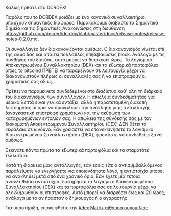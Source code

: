 Καλώς ήρθατε στο DCRDEX!

Παρόλο που το DCRDEX μοιάζει με ένα κανονικό συναλλακτήριο, υπάρχουν σημαντικές διαφορές. Παρακαλούμε διαβάστε τα Σημαντικά Σημεία και τις Σημαντικές Ανακοινώσεις στη διεύθυνση https://github.com/decred/dcrdex/blob/master/docs/release-notes/release-notes-0.2.0.md.

Οι συναλλαγές δεν διακανονίζονται αμέσως. Ο διακανονισμός γίνεται επί της αλυσίδας και απαιτεί πολλαπλές επιβεβαιώσεις block. Ανάλογα με τις συνθήκες του δικτύου, αυτό μπορεί να διαρκέσει ώρες. Το λογισμικό Αποκεντρωμένου Συναλλακτηρίου (DEX) και τα εξωτερικά πορτοφόλια όπως το bitcoind ΠΡΕΠΕΙ να παραμείνουν σε λειτουργία μέχρι να διακανονιστούν πλήρως οι συναλλαγές σας ή να επιστραφούν οι χρηματικές σας αξίες.

Πρέπει να παραμείνετε συνδεδεμένοι στο διαδίκτυο καθ' όλη τη διάρκεια του διακανονισμού των συναλλαγών. Η απώλεια συνδεσιμότητας για μερικά λεπτά είναι γενικά εντάξει, αλλά η παρατεταμένη διακοπή λειτουργίας μπορεί να προκαλέσει την ανάκληση μιας ανταλλαγής (αναγκαστική επιστροφή χρημάτων) και την ακύρωση των καταχωρημένων εντολών σας. Η απώλεια της σύνδεσής σας με τον διακομιστή Αποκεντρωμένου Συναλλακτηρίου (DEX) ΔΕΝ θέτει τα κεφάλαια σε κίνδυνο. Εάν χρειαστεί να επανεκκινήσετε το λογισμικό Αποκεντρωμένου Συναλλακτηρίου (DEX), φροντίστε να συνδεθείτε ξανά αμέσως.

Ξεκινάτε πάντα πρώτα τα εξωτερικά πορτοφόλια και τα σταματάτε τελευταία.

Κατά τη διάρκεια μιας ανταλλαγής, εάν εσείς είτε ο αντισυμβαλλόμενος παραλείψετε να ενεργήσετε για οποιονδήποτε λόγο, η αντιστοιχία μπορεί να ανακληθεί μετά από ένα χρονικό όριο. Εάν έχετε μία τέτοια ανακληθείσα αντιστοιχία, διατηρήστε το λογισμικό Αποκεντρωμένου Συναλλακτηρίου (DEX) και τα πορτοφόλια σας σε λειτουργία μέχρι να ολοκληρωθούν οι επιστροφές. Αυτό μπορεί να διαρκέσει έως και 20 ώρες, ανάλογα με το αν ήσασταν ο δημιουργός ή ο αγοραστής.

Για υποστήριξη, επισκεφθείτε την [#dex Matrix αίθουσα συνομιλίας](https://matrix.to/#/!mlRZqBtfWHrcmgdTWB:decred.org?via=decred.org&via=matrix.org&via=planetdecred.org).
